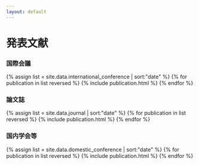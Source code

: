 ```yaml
---
layout: default
---
```


# 発表文献

### 国際会議
{% assign list = site.data.international_conference | sort:"date" %}
{% for publication in list reversed %}
{% include publication.html %}
{% endfor %}

### 論文誌
{% assign list = site.data.journal | sort:"date" %}
{% for publication in list reversed %}
{% include publication.html %}
{% endfor %}

### 国内学会等
{% assign list = site.data.domestic_conference | sort:"date" %}
{% for publication in list reversed %}
{% include publication.html %}
{% endfor %}




